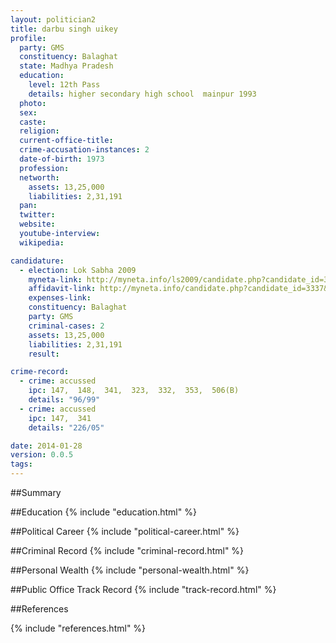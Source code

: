 ```yaml
---
layout: politician2
title: darbu singh uikey
profile: 
  party: GMS
  constituency: Balaghat
  state: Madhya Pradesh
  education: 
    level: 12th Pass
    details: higher secondary high school  mainpur 1993
  photo: 
  sex: 
  caste: 
  religion: 
  current-office-title: 
  crime-accusation-instances: 2
  date-of-birth: 1973
  profession: 
  networth: 
    assets: 13,25,000
    liabilities: 2,31,191
  pan: 
  twitter: 
  website: 
  youtube-interview: 
  wikipedia: 

candidature: 
  - election: Lok Sabha 2009
    myneta-link: http://myneta.info/ls2009/candidate.php?candidate_id=3337
    affidavit-link: http://myneta.info/candidate.php?candidate_id=3337&scan=original
    expenses-link: 
    constituency: Balaghat 
    party: GMS
    criminal-cases: 2
    assets: 13,25,000
    liabilities: 2,31,191
    result:  

crime-record: 
  - crime: accussed
    ipc: 147,  148,  341,  323,  332,  353,  506(B)
    details: "96/99" 
  - crime: accussed
    ipc: 147,  341
    details: "226/05" 

date: 2014-01-28
version: 0.0.5
tags: 
---
```

##Summary


##Education
{% include "education.html" %}


##Political Career
{% include "political-career.html" %}


##Criminal Record
{% include "criminal-record.html" %}


##Personal Wealth
{% include "personal-wealth.html" %}


##Public Office Track Record
{% include "track-record.html" %}


##References


{% include "references.html" %}